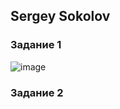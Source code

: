 ## Sergey Sokolov
### Задание 1
![image](https://user-images.githubusercontent.com/93119897/168298988-1a17ee31-ecd3-4dc2-857a-22defbb961da.png)

### Задание 2
